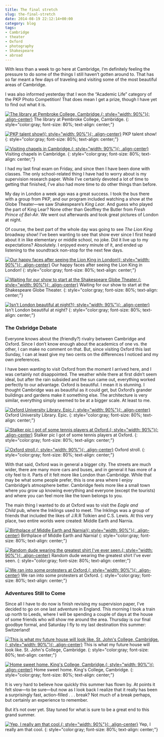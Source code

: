```yaml
---
title: The final stretch
slug: the-final-stretch
date: 2014-08-19 22:12:14+00:00
category: blog
tags:
- Cambridge
- theater
- Oxford
- photography
- Shakespeare
- abroad
---
```


With less than a week to go here at Cambridge, I’m definitely feeling the pressure to do some of the things I still haven’t gotten around to. That has so far meant a few days of traveling and visiting some of the most beautiful areas of Cambridge.

<!-- more -->

I was also informed yesterday that I won the “Academic Life” category of the PKP Photo Competition! That does mean I get a prize, though I have yet to find out what it is.

[![The library at Pembroke College, Cambridge.](http://jdpinto.files.wordpress.com/2014/08/dsc_0017.jpg){: style="width: 90%"}{: .align-center}](https://jdpinto.files.wordpress.com/2014/08/dsc_0017.jpg) The library at Pembroke College, Cambridge.
{: style="color:gray; font-size: 80%; text-align: center;"}

[![PKP talent show!](http://jdpinto.files.wordpress.com/2014/08/dsc_0125.jpg){: style="width: 90%"}{: .align-center}](https://jdpinto.files.wordpress.com/2014/08/dsc_0125.jpg) PKP talent show!
{: style="color:gray; font-size: 80%; text-align: center;"}

[![Visiting chapels in Cambridge.](http://jdpinto.files.wordpress.com/2014/08/dsc_0475.jpg){: style="width: 90%"}{: .align-center}](https://jdpinto.files.wordpress.com/2014/08/dsc_0475.jpg) Visiting chapels in Cambridge.
{: style="color:gray; font-size: 80%; text-align: center;"}

I had my last final exam on Friday, and since then I have been done with classes. The only school-related thing I have had to worry about is my supervision research paper. While I’ve certainly devoted a lot of time to getting that finished, I’ve also had more time to do other things than before.

My day in London a week ago was a great success. I took the bus there with a group from PKP, and our program included watching a show at the Globe Theater—we saw Shakespeare’s _King Lear_. And guess who played the part of King Lear? None other than Geoffrey the Butler from _Fresh Prince of Bel-Air_. We went out afterwards and took great pictures of London at night.

Of course, the best part of the whole day was going to see _The Lion King_ broadway show! I’ve been wanting to see that show ever since I first heard about it in like elementary or middle school, no joke. Did it live up to my expectations? Absolutely. I enjoyed every minute of it, and ended up listening to the soundtrack non-stop for the next few days.

[![Our happy faces after seeing the Lion King in London!](http://jdpinto.files.wordpress.com/2014/08/dsc_0114.jpg){: style="width: 90%"}{: .align-center}](https://jdpinto.files.wordpress.com/2014/08/dsc_0114.jpg) Our happy faces after seeing the Lion King in London!
{: style="color:gray; font-size: 80%; text-align: center;"}

[![Waiting for our show to start at the Shakespeare Globe Theater.](http://jdpinto.files.wordpress.com/2014/08/dsc_0149.jpg){: style="width: 90%"}{: .align-center}](https://jdpinto.files.wordpress.com/2014/08/dsc_0149.jpg) Waiting for our show to start at the Shakespeare Globe Theater.
{: style="color:gray; font-size: 80%; text-align: center;"}

[![Isn't London beautiful at night?](http://jdpinto.files.wordpress.com/2014/08/dsc_01821.jpg){: style="width: 90%"}{: .align-center}](https://jdpinto.files.wordpress.com/2014/08/dsc_01821.jpg) Isn't London beautiful at night?
{: style="color:gray; font-size: 80%; text-align: center;"}

### The Oxbridge Debate

Everyone knows about the (friendly?) rivalry between Cambridge and Oxford. Since I don’t know enough about the academics of one vs. the other, I can make no comment on that. But, since visiting Oxford this last Sunday, I can at least give my two cents on the differences I noticed and my own preferences.

I have been wanting to visit Oxford from the moment I arrived here, and I was certainly not disappointed. The weather while there at first didn’t seem ideal, but after the rain subsided and the sun came out, everything worked perfectly to our advantage. Oxford is beautiful. I mean it is stunning. I thought Cambridge was as beautiful as it could get, but Oxford’s grander buildings and gardens make it something else. The architecture is very similar, everything simply seemed to be at a bigger scale. At least to me.

[![Oxford University Library. Epic.](http://jdpinto.files.wordpress.com/2014/08/dsc_0116.jpg){: style="width: 90%"}{: .align-center}](https://jdpinto.files.wordpress.com/2014/08/dsc_0116.jpg) Oxford University Library. Epic.
{: style="color:gray; font-size: 80%; text-align: center;"}

[![Stalker pic I got of some tennis players at Oxford.](http://jdpinto.files.wordpress.com/2014/08/dsc_0285.jpg){: style="width: 90%"}{: .align-center}](https://jdpinto.files.wordpress.com/2014/08/dsc_0285.jpg) Stalker pic I got of some tennis players at Oxford.
{: style="color:gray; font-size: 80%; text-align: center;"}

[![Oxford stroll.](http://jdpinto.files.wordpress.com/2014/08/dsc_0448.jpg){: style="width: 90%"}{: .align-center}](https://jdpinto.files.wordpress.com/2014/08/dsc_0448.jpg) Oxford stroll.
{: style="color:gray; font-size: 80%; text-align: center;"}

With that said, Oxford was in general a bigger city. The streets are much wider, there are many more cars and buses, and in general it has more of a city feel to it. Parts of it felt more like London than Cambridge. While that may be what some people prefer, this is one area where I enjoy Cambridge’s atmosphere better. Cambridge feels more like a small town where you grow up knowing everything and everyone (except the tourists) and where you can feel more like the town belongs to you.

The main thing I wanted to do at Oxford was to visit the _Eagle and Child_ pub, where the Inklings used to meet. The Inklings was a group of friends that included the likes of J.R.R Tolkien and C.S. Lewis. At this very place, two entire worlds were created: Middle Earth and Narnia.

[![Birthplace of Middle Earth and Narnia!](http://jdpinto.files.wordpress.com/2014/08/dsc_04392.jpg){: style="width: 90%"}{: .align-center}](https://jdpinto.files.wordpress.com/2014/08/dsc_04392.jpg) Birthplace of Middle Earth and Narnia!
{: style="color:gray; font-size: 80%; text-align: center;"}

[![Random dude wearing the greatest shirt I've ever seen.](http://jdpinto.files.wordpress.com/2014/08/dsc_0444.jpg){: style="width: 90%"}{: .align-center}](https://jdpinto.files.wordpress.com/2014/08/dsc_0444.jpg) Random dude wearing the greatest shirt I've ever seen.
{: style="color:gray; font-size: 80%; text-align: center;"}

[![We ran into some protesters at Oxford.](http://jdpinto.files.wordpress.com/2014/08/dsc_0319.jpg){: style="width: 90%"}{: .align-center}](https://jdpinto.files.wordpress.com/2014/08/dsc_0319.jpg) We ran into some protesters at Oxford.
{: style="color:gray; font-size: 80%; text-align: center;"}

### Adventures Still to Come

Since all I have to do now is finish revising my supervision paper, I’ve decided to go on one last adventure in England. This morning I took a train up north to Leeds, where I will be spending a couple of days at the house of some friends who will show me around the area. Thursday is our final goodbye formal, and Saturday I fly to my last destination this summer: Switzerland!

[![This is what my future house will look like. St. John's College, Cambridge.](http://jdpinto.files.wordpress.com/2014/08/dsc_0525.jpg){: style="width: 90%"}{: .align-center}](https://jdpinto.files.wordpress.com/2014/08/dsc_0525.jpg) This is what my future house will look like. St. John's College, Cambridge.
{: style="color:gray; font-size: 80%; text-align: center;"}

[![Home sweet home. King's College, Cambridge.](http://jdpinto.files.wordpress.com/2014/08/dsc_0578.jpg){: style="width: 90%"}{: .align-center}](https://jdpinto.files.wordpress.com/2014/08/dsc_0578.jpg) Home sweet home. King's College, Cambridge.
{: style="color:gray; font-size: 80%; text-align: center;"}

It is very hard to believe how quickly this summer has flown by. At points it felt slow—to be sure—but now as I look back I realize that it really has been a surprisingly fast, action-filled . . . break? Not much of a break perhaps, but certainly an experience to remember.

But it’s not over yet. Stay tuned for what is sure to be a great end to this grand summer.

[![Yep, I really am that cool.](http://jdpinto.files.wordpress.com/2014/08/dsc_0590.jpg){: style="width: 90%"}{: .align-center}](https://jdpinto.files.wordpress.com/2014/08/dsc_0590.jpg) Yep, I really am that cool.
{: style="color:gray; font-size: 80%; text-align: center;"}
